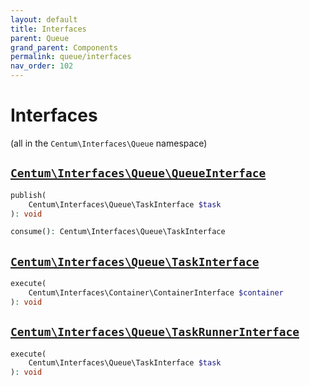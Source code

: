 ```yaml
---
layout: default
title: Interfaces
parent: Queue
grand_parent: Components
permalink: queue/interfaces
nav_order: 102
---
```




# Interfaces

(all in the `Centum\Interfaces\Queue` namespace)



## [`Centum\Interfaces\Queue\QueueInterface`](https://github.com/SidRoberts/centum/blob/development/src/Interfaces/Queue/QueueInterface.php)

```php
publish(
    Centum\Interfaces\Queue\TaskInterface $task
): void
```

```php
consume(): Centum\Interfaces\Queue\TaskInterface
```



## [`Centum\Interfaces\Queue\TaskInterface`](https://github.com/SidRoberts/centum/blob/development/src/Interfaces/Queue/TaskInterface.php)

```php
execute(
    Centum\Interfaces\Container\ContainerInterface $container
): void
```



## [`Centum\Interfaces\Queue\TaskRunnerInterface`](https://github.com/SidRoberts/centum/blob/development/src/Interfaces/Queue/TaskRunnerInterface.php)

```php
execute(
    Centum\Interfaces\Queue\TaskInterface $task
): void
```
